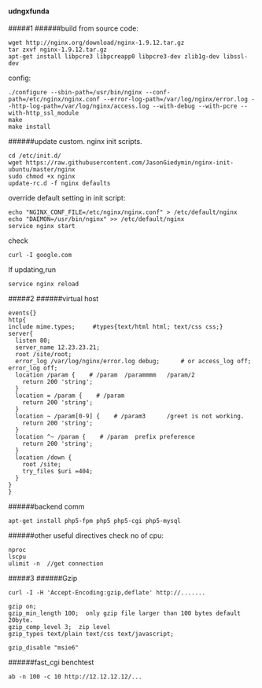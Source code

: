 #### udngxfunda

#####1
######build from source code:
```
wget http://nginx.org/download/nginx-1.9.12.tar.gz
tar zxvf nginx-1.9.12.tar.gz
apt-get install libpcre3 libpcreapp0 libpcre3-dev zlib1g-dev libssl-dev
```
config:
```
./configure --sbin-path=/usr/bin/nginx --conf-path=/etc/nginx/nginx.conf --error-log-path=/var/log/nginx/error.log --http-log-path=/var/log/nginx/access.log --with-debug --with-pcre --with-http_ssl_module
make
make install
```
######update custom.
nginx init scripts.  

```
cd /etc/init.d/
wget https://raw.githubusercontent.com/JasonGiedymin/nginx-init-ubuntu/master/nginx
sudo chmod +x nginx
update-rc.d -f nginx defaults
```
override default setting in init script:
```
echo "NGINX_CONF_FILE=/etc/nginx/nginx.conf" > /etc/default/nginx
echo "DAEMON=/usr/bin/nginx" >> /etc/default/nginx
service nginx start
```
check
```
curl -I google.com
```
If updating,run
```
service nginx reload
```
#####2
######virtual host
```
events{}
http{
include mime.types;     #types{text/html html; text/css css;}
server{
  listen 80;
  server_name 12.23.23.21;
  root /site/root;
  error_log /var/log/nginx/error.log debug;      # or access_log off; error_log off;
  location /param {    # /param  /parammmm   /param/2
    return 200 'string';
  }
  location = /param {    # /param
    return 200 'string';
  }
  location ~ /param[0-9] {    # /param3      /greet is not working.
    return 200 'string';
  }
  location ^~ /param {    # /param  prefix preference
    return 200 'string';
  }
  location /down {
    root /site;
    try_files $uri =404;
  }
}
}
```
######backend comm
```
apt-get install php5-fpm php5 php5-cgi php5-mysql
```
######other useful directives
check no of cpu:
```
nproc
lscpu
ulimit -n  //get connection
```

#####3
######Gzip
```
curl -I -H 'Accept-Encoding:gzip,deflate' http://.......
```

```
gzip on;
gzip_min_length 100;  only gzip file larger than 100 bytes default 20byte.
gzip_comp_level 3;  zip level
gzip_types text/plain text/css text/javascript;

gzip_disable "msie6"
```
######fast_cgi
benchtest
```
ab -n 100 -c 10 http://12.12.12.12/...
```
